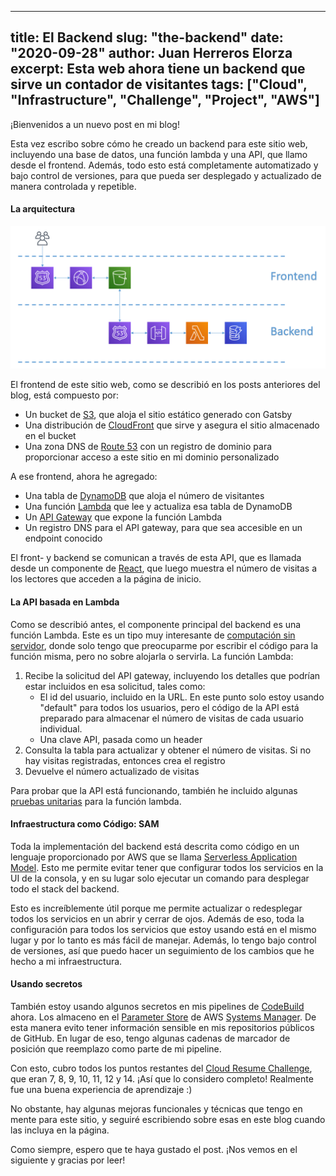 
---
title: El Backend
slug: "the-backend"
date: "2020-09-28"
author: Juan Herreros Elorza
excerpt: Esta web ahora tiene un backend que sirve un contador de visitantes
tags: ["Cloud", "Infrastructure", "Challenge", "Project", "AWS"]
---

¡Bienvenidos a un nuevo post en mi blog!

Esta vez escribo sobre cómo he creado un backend para este sitio web, incluyendo una base de datos, una función lambda y una API, que llamo desde el frontend.
Además, todo esto está completamente automatizado y bajo control de versiones, para que pueda ser desplegado y actualizado de manera controlada y repetible.

#### La arquitectura

![Imagen](/arch.png)

El frontend de este sitio web, como se describió en los posts anteriores del blog, está compuesto por:
- Un bucket de [S3](https://aws.amazon.com/s3/), que aloja el sitio estático generado con Gatsby
- Una distribución de [CloudFront](https://aws.amazon.com/cloudfront/) que sirve y asegura el sitio almacenado en el bucket
- Una zona DNS de [Route 53](https://aws.amazon.com/route53/) con un registro de dominio para proporcionar acceso a este sitio en mi dominio personalizado

A ese frontend, ahora he agregado:
- Una tabla de [DynamoDB](https://aws.amazon.com/dynamodb/) que aloja el número de visitantes
- Una función [Lambda](https://aws.amazon.com/lambda/) que lee y actualiza esa tabla de DynamoDB
- Un [API Gateway](https://aws.amazon.com/api-gateway/) que expone la función Lambda
- Un registro DNS para el API gateway, para que sea accesible en un endpoint conocido

El front- y backend se comunican a través de esta API, que es llamada desde un componente de [React](https://reactjs.org/), que luego muestra el número de visitas a los lectores que acceden a la página de inicio.

#### La API basada en Lambda

Como se describió antes, el componente principal del backend es una función Lambda. Este es un tipo muy interesante de [computación sin servidor](https://en.wikipedia.org/wiki/Serverless_computing), donde solo tengo que preocuparme por escribir el código para la función misma, pero no sobre alojarla o servirla. La función Lambda:
1. Recibe la solicitud del API gateway, incluyendo los detalles que podrían estar incluidos en esa solicitud, tales como:
    - El id del usuario, incluido en la URL. En este punto solo estoy usando "default" para todos los usuarios, pero el código de la API está preparado para almacenar el número de visitas de cada usuario individual.
    - Una clave API, pasada como un header
1. Consulta la tabla para actualizar y obtener el número de visitas. Si no hay visitas registradas, entonces crea el registro
1. Devuelve el número actualizado de visitas

Para probar que la API está funcionando, también he incluido algunas [pruebas unitarias](https://en.wikipedia.org/wiki/Unit_testing) para la función lambda.

#### Infraestructura como Código: SAM

Toda la implementación del backend está descrita como código en un lenguaje proporcionado por AWS que se llama [Serverless Application Model](https://aws.amazon.com/serverless/sam/).
Esto me permite evitar tener que configurar todos los servicios en la UI de la consola, y en su lugar solo ejecutar un comando para desplegar todo el stack del backend.

Esto es increíblemente útil porque me permite actualizar o redesplegar todos los servicios en un abrir y cerrar de ojos. Además de eso, toda la configuración para todos los servicios que estoy usando está en el mismo lugar y por lo tanto es más fácil de manejar. Además, lo tengo bajo control de versiones, así que puedo hacer un seguimiento de los cambios que he hecho a mi infraestructura.

#### Usando secretos

También estoy usando algunos secretos en mis pipelines de [CodeBuild](https://aws.amazon.com/codebuild/) ahora. Los almaceno en el [Parameter Store](https://docs.aws.amazon.com/systems-manager/latest/userguide/systems-manager-parameter-store.html) de AWS [Systems Manager](https://aws.amazon.com/systems-manager/). De esta manera evito tener información sensible en mis repositorios públicos de GitHub. En lugar de eso, tengo algunas cadenas de marcador de posición que reemplazo como parte de mi pipeline.

Con esto, cubro todos los puntos restantes del [Cloud Resume Challenge](https://cloudresumechallenge.dev/instructions/), que eran 7, 8, 9, 10, 11, 12 y 14. ¡Así que lo considero completo! Realmente fue una buena experiencia de aprendizaje :)

No obstante, hay algunas mejoras funcionales y técnicas que tengo en mente para este sitio, y seguiré escribiendo sobre esas en este blog cuando las incluya en la página.

Como siempre, espero que te haya gustado el post. ¡Nos vemos en el siguiente y gracias por leer!
